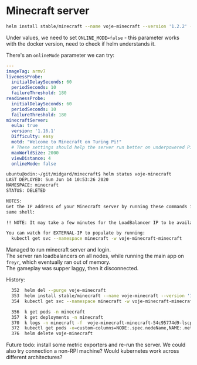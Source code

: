 # Minecraft server
```bash
helm install stable/minecraft --name voje-minecraft --version '1.2.2' --namespace minecraft --values minecraft.yaml
```

Under values, we need to set `ONLINE_MODE=false` - this parameter works with the docker version, need to check if helm understands it.  

There's an `onlineMode` parameter we can try:
```yaml
---
imageTag: armv7
livenessProbe:
  initialDelaySeconds: 60
  periodSeconds: 10
  failureThreshold: 180
readinessProbe:
  initialDelaySeconds: 60
  periodSeconds: 10
  failureThreshold: 180
minecraftServer:
  eula: true
  version: '1.16.1'
  Difficulty: easy
  motd: "Welcome to Minecraft on Turing Pi!"
  # These settings should help the server run better on underpowered Pis.
  maxWorldSize: 2000
  viewDistance: 4
  onlineMode: false
```

```bash
ubuntu@odin:~/git/midgard/minecraft$ helm status voje-minecraft
LAST DEPLOYED: Sun Jun 14 10:53:26 2020
NAMESPACE: minecraft
STATUS: DELETED

NOTES:
Get the IP address of your Minecraft server by running these commands in the
same shell:

!! NOTE: It may take a few minutes for the LoadBalancer IP to be available. !!

You can watch for EXTERNAL-IP to populate by running:
  kubectl get svc --namespace minecraft -w voje-minecraft-minecraft
```

Managed to run minecraft server and login.   
The server ran loadbalancers on all nodes, while running the main app on `freyr`, which eventually ran out of memory.   
The gameplay was supper laggy, then it disconnected.   

History:
```bash
  352  helm del --purge voje-minecraft
  353  helm install stable/minecraft --name voje-minecraft --version '1.2.2' --namespace minecraft --values minecraft.yaml
  354  kubectl get svc --namespace minecraft -w voje-minecraft-minecraft

  356  k get pods -n minecraft
  357  k get deployments -n minecraft
  370  k logs -n minecraft -f  voje-minecraft-minecraft-54c95774d9-lscpf
  372  kubectl get pods -o=custom-columns=NODE:.spec.nodeName,NAME:.metadata.name --all-namespaces
  376  helm delete voje-minecraft
```

Future todo: install some metric exporters and re-run the server. We could also try connection a non-RPI machine? Would kubernetes work across 
different architectures?


